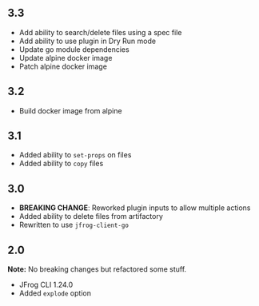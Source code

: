 ## 3.3

* Add ability to search/delete files using a spec file
* Add ability to use plugin in Dry Run mode
* Update go module dependencies
* Update alpine docker image
* Patch alpine docker image

## 3.2

* Build docker image from alpine

## 3.1

* Added ability to `set-props` on files
* Added ability to `copy` files

## 3.0

* **BREAKING CHANGE**: Reworked plugin inputs to allow multiple actions
* Added ability to delete files from artifactory
* Rewritten to use `jfrog-client-go`

## 2.0

**Note:** No breaking changes but refactored some stuff.

* JFrog CLI 1.24.0
* Added `explode` option
